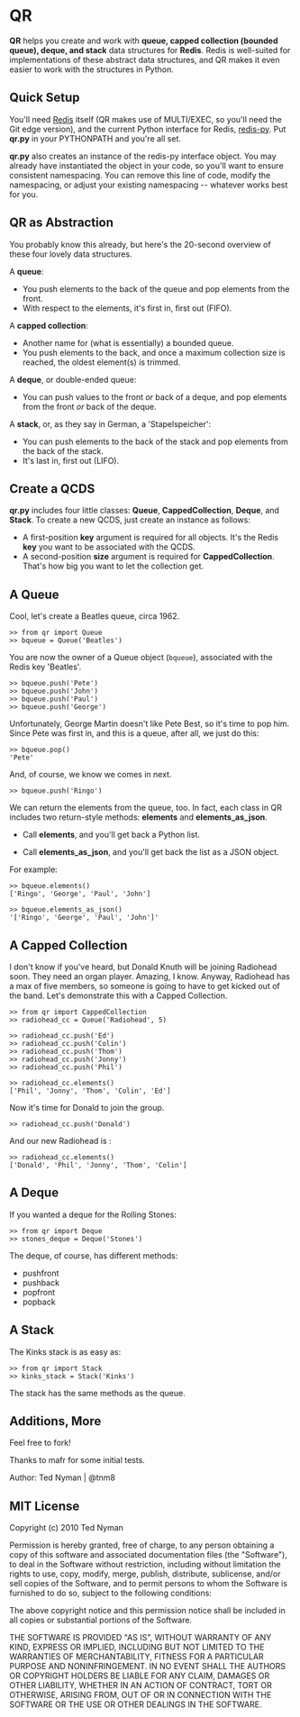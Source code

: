 QR
=====

**QR** helps you create and work with **queue, capped collection (bounded queue), deque, and stack** data structures for **Redis**. Redis is well-suited for implementations of these abstract data structures, and QR makes it even easier to work with the structures in Python.

Quick Setup
------------
You'll need [Redis](http://github.com/antirez/redis/ "Redis") itself (QR makes use of MULTI/EXEC, so you'll need the Git edge version), and the current Python interface for Redis, [redis-py](http://github.com/andymccurdy/redis-py "redis-py"). Put **qr.py** in your PYTHONPATH and you're all set.

**qr.py** also creates an instance of the redis-py interface object. You may already have instantiated the object in your code, so you'll want to ensure consistent namespacing. You can remove this line of code, modify the namespacing, or adjust your existing namespacing -- whatever works best for you.


QR as Abstraction
------------------

You probably know this already, but here's the 20-second overview of these four lovely data structures.

A **queue**:

* You push elements to the back of the queue and pop elements from the front.
* With respect to the elements, it's first in, first out (FIFO).

A **capped collection**:

* Another name for (what is essentially) a bounded queue.
* You push elements to the back, and once a maximum collection size is reached, the oldest element(s) is trimmed.

A **deque**, or double-ended queue:

* You can push values to the front *or* back of a deque, and pop elements from the front *or* back of the deque. 

A **stack**, or, as they say in German, a 'Stapelspeicher':

* You can push elements to the back of the stack and pop elements from the back of the stack.
* It's last in, first out (LIFO).

Create a QCDS 
-------------------------------------

**qr.py** includes four little classes: **Queue**, **CappedCollection**, **Deque**, and **Stack**. To create a new QCDS, just create an instance as follows:

* A first-position **key** argument is required for all objects. It's the Redis **key** you want to be associated with the QCDS.
* A second-position **size** argument is required for **CappedCollection**. That's how big you want to let the collection get.

A Queue
--------

Cool, let's create a Beatles queue, circa 1962. 

	>> from qr import Queue
	>> bqueue = Queue('Beatles')

You are now the owner of a Queue object (`bqueue`), associated with the Redis key 'Beatles'. 

    >> bqueue.push('Pete')
	>> bqueue.push('John')
    >> bqueue.push('Paul')
    >> bqueue.push('George')

Unfortunately, George Martin doesn't like Pete Best, so it's time to pop him. Since Pete was first in, and this is a queue, after all, we 
just do this:

    >> bqueue.pop()
    'Pete'

And, of course, we know we comes in next.

    >> bqueue.push('Ringo')

We can return the elements from the queue, too. In fact, each class in QR includes two return-style methods: **elements** and **elements_as_json**. 

* Call **elements**, and you'll get back a Python list. 

* Call **elements_as_json**, and you'll get back the list as a JSON object.

For example:

	>> bqueue.elements()
	['Ringo', 'George', 'Paul', 'John']

	>> bqueue.elements_as_json()
	'['Ringo', 'George', 'Paul', 'John']'

A Capped Collection
--------------------

I don't know if you've heard, but Donald Knuth will be joining Radiohead soon. They need an organ player. Amazing, I know. Anyway, Radiohead has a max of five members, so someone is going to have to get kicked out of the band. Let's demonstrate this with a Capped Collection.

	>> from qr import CappedCollection
	>> radiohead_cc = Queue('Radiohead', 5)

    >> radiohead_cc.push('Ed')
    >> radiohead_cc.push('Colin')
    >> radiohead_cc.push('Thom')
    >> radiohead_cc.push('Jonny')
    >> radiohead_cc.push('Phil')

    >> radiohead_cc.elements()
	['Phil', 'Jonny', 'Thom', 'Colin', 'Ed']

Now it's time for Donald to join the group.

    >> radiohead_cc.push('Donald')

And our new Radiohead is :

    >> radiohead_cc.elements()
	['Donald', 'Phil', 'Jonny', 'Thom', 'Colin']


A Deque
--------

If you wanted a deque for the Rolling Stones:

	>> from qr import Deque
	>> stones_deque = Deque('Stones')

The deque, of course, has different methods:

* pushfront
* pushback
* popfront
* popback
    

A Stack
--------

The Kinks stack is as easy as:

	>> from qr import Stack
	>> kinks_stack = Stack('Kinks')

The stack has the same methods as the queue.




Additions, More
-----------------------

Feel free to fork! 

Thanks to mafr for some initial tests. 

Author: Ted Nyman | @tnm8


MIT License
------------

Copyright (c) 2010 Ted Nyman

Permission is hereby granted, free of charge, to any person obtaining a copy of this software and associated documentation files (the "Software"), to deal in the Software without restriction, including without limitation the rights to use, copy, modify, merge, publish, distribute, sublicense, and/or sell copies of the Software, and to permit persons to whom the Software is furnished to do so, subject to the following conditions:

The above copyright notice and this permission notice shall be included in all copies or substantial portions of the Software.

THE SOFTWARE IS PROVIDED "AS IS", WITHOUT WARRANTY OF ANY KIND, EXPRESS OR IMPLIED, INCLUDING BUT NOT LIMITED TO THE WARRANTIES OF MERCHANTABILITY, FITNESS FOR A PARTICULAR PURPOSE AND NONINFRINGEMENT. IN NO EVENT SHALL THE AUTHORS OR COPYRIGHT HOLDERS BE LIABLE FOR ANY CLAIM, DAMAGES OR OTHER LIABILITY, WHETHER IN AN ACTION OF CONTRACT, TORT OR OTHERWISE, ARISING FROM, OUT OF OR IN CONNECTION WITH THE SOFTWARE OR THE USE OR OTHER DEALINGS IN THE SOFTWARE.
